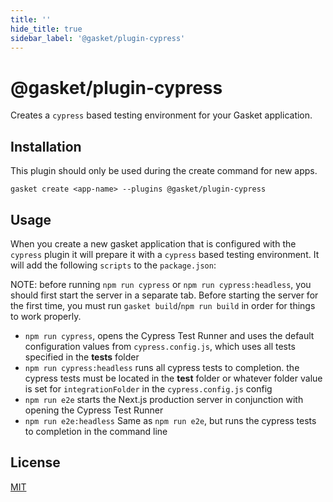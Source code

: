 ```yaml
---
title: ''
hide_title: true
sidebar_label: '@gasket/plugin-cypress'
---
```


# @gasket/plugin-cypress

Creates a `cypress` based testing environment for your Gasket application.

## Installation

This plugin should only be used during the create command for new apps.

```
gasket create <app-name> --plugins @gasket/plugin-cypress
```

## Usage

When you create a new gasket application that is configured with the `cypress`
plugin it will prepare it with a `cypress` based testing environment. It will add
the following `scripts` to the `package.json`:

NOTE: before running `npm run cypress` or `npm run cypress:headless`, you should first start the server in a separate tab. Before starting the server for the first time, you must run `gasket build`/`npm run build` in order for things to work properly.

- `npm run cypress`, opens the Cypress Test Runner and uses the default configuration values from `cypress.config.js`, which uses all tests specified in the **tests** folder
- `npm run cypress:headless` runs all cypress tests to completion. the cypress tests must be located in the **test** folder or whatever folder value is set for `integrationFolder` in the `cypress.config.js` config
- `npm run e2e` starts the Next.js production server in conjunction with opening the Cypress Test Runner
- `npm run e2e:headless` Same as `npm run e2e`, but runs the cypress tests to completion in the command line

## License

[MIT](../../LICENSE.md)
